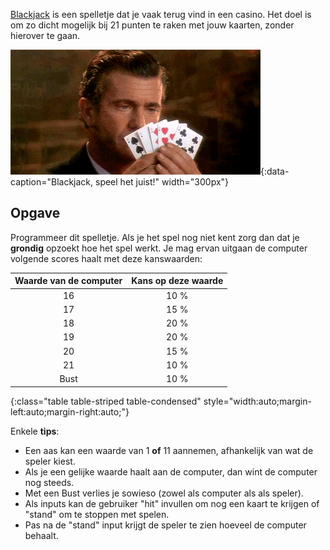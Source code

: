 <a href="https://nl.wikipedia.org/wiki/Blackjack" target="_blank">Blackjack</a> is een spelletje dat je vaak terug vind in een casino. Het doel is om zo dicht mogelijk bij 21 punten te raken met jouw kaarten, zonder hierover te gaan.

![Blackjack, speel het juist!](media/blackjack.gif "Blackjack, speel het juist!"){:data-caption="Blackjack, speel het juist!" width="300px"}

## Opgave

Programmeer dit spelletje. Als je het spel nog niet kent zorg dan dat je **grondig** opzoekt hoe het spel werkt. Je mag ervan uitgaan de computer volgende scores haalt met deze kanswaarden:

| Waarde van de computer | Kans op deze waarde |
|:------:|:------:|
|   16   |  10 %  |
|   17   |  15 %  |
|   18   |  20 %  |
|   19   |  20 %  |
|   20   |  15 %  |
|   21   |  10 %  |
|  Bust  |  10 %  |
{:class="table table-striped table-condensed" style="width:auto;margin-left:auto;margin-right:auto;"}

Enkele **tips**:

- Een aas kan een waarde van 1 **of** 11 aannemen, afhankelijk van wat de speler kiest.
- Als je een gelijke waarde haalt aan de computer, dan wint de computer nog steeds.
- Met een Bust verlies je sowieso (zowel als computer als als speler).
- Als inputs kan de gebruiker "hit" invullen om nog een kaart te krijgen of "stand" om te stoppen met spelen.
- Pas na de "stand" input krijgt de speler te zien hoeveel de computer behaalt.